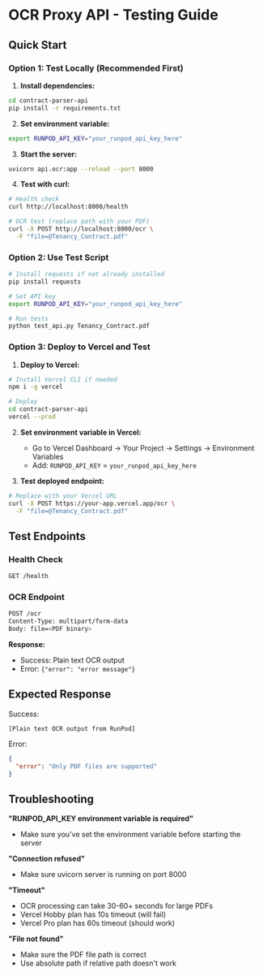 # OCR Proxy API - Testing Guide

## Quick Start

### Option 1: Test Locally (Recommended First)

1. **Install dependencies:**
```bash
cd contract-parser-api
pip install -r requirements.txt
```

2. **Set environment variable:**
```bash
export RUNPOD_API_KEY="your_runpod_api_key_here"
```

3. **Start the server:**
```bash
uvicorn api.ocr:app --reload --port 8000
```

4. **Test with curl:**
```bash
# Health check
curl http://localhost:8000/health

# OCR test (replace path with your PDF)
curl -X POST http://localhost:8000/ocr \
  -F "file=@Tenancy_Contract.pdf"
```

### Option 2: Use Test Script

```bash
# Install requests if not already installed
pip install requests

# Set API key
export RUNPOD_API_KEY="your_runpod_api_key_here"

# Run tests
python test_api.py Tenancy_Contract.pdf
```

### Option 3: Deploy to Vercel and Test

1. **Deploy to Vercel:**
```bash
# Install Vercel CLI if needed
npm i -g vercel

# Deploy
cd contract-parser-api
vercel --prod
```

2. **Set environment variable in Vercel:**
   - Go to Vercel Dashboard → Your Project → Settings → Environment Variables
   - Add: `RUNPOD_API_KEY` = `your_runpod_api_key_here`

3. **Test deployed endpoint:**
```bash
# Replace with your Vercel URL
curl -X POST https://your-app.vercel.app/ocr \
  -F "file=@Tenancy_Contract.pdf"
```

## Test Endpoints

### Health Check
```bash
GET /health
```

### OCR Endpoint
```bash
POST /ocr
Content-Type: multipart/form-data
Body: file=<PDF binary>
```

**Response:**
- Success: Plain text OCR output
- Error: `{"error": "error message"}`

## Expected Response

Success:
```
[Plain text OCR output from RunPod]
```

Error:
```json
{
  "error": "Only PDF files are supported"
}
```

## Troubleshooting

**"RUNPOD_API_KEY environment variable is required"**
- Make sure you've set the environment variable before starting the server

**"Connection refused"**
- Make sure uvicorn server is running on port 8000

**"Timeout"**
- OCR processing can take 30-60+ seconds for large PDFs
- Vercel Hobby plan has 10s timeout (will fail)
- Vercel Pro plan has 60s timeout (should work)

**"File not found"**
- Make sure the PDF file path is correct
- Use absolute path if relative path doesn't work

